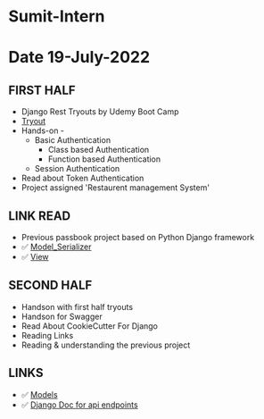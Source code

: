 # Sumit-Intern

# Date 19-July-2022

## FIRST HALF

- Django Rest Tryouts by Udemy Boot Camp
- [Tryout](https://github.com/sp18-interns/Sumit-Intern/tree/main/Django_project/tryout_movie_db)
- Hands-on -
	-  Basic Authentication
		- Class based Authentication
		- Function based Authentication
	- Session Authentication
- Read about Token Authentication
- Project assigned 'Restaurent management System'


## LINK READ
- Previous passbook project based on Python Django framework
-  ✅ [Model_Serializer](https://www.django-rest-framework.org/api-guide/serializers/)
-  ✅ [View](https://www.django-rest-framework.org/api-guide/views/)

## SECOND HALF
- Handson with first half tryouts
- Handson for Swagger
- Read About CookieCutter For Django
- Reading Links
- Reading & understanding the previous project


## LINKS 
- ✅ [Models](https://docs.djangoproject.com/en/4.0/intro/overview/#design-your-model)
- ✅ [Django Doc for api endpoints](https://www.django-rest-framework.org/tutorial/2-requests-and-responses/)
